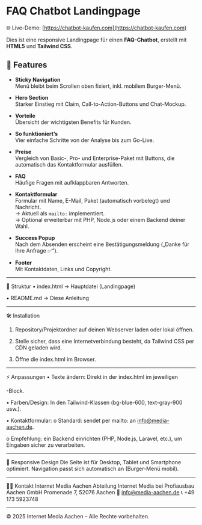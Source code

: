 # FAQ Chatbot Landingpage  

🌐 Live-Demo: [https://chatbot-kaufen.com](https://chatbot-kaufen.com)  

Dies ist eine responsive Landingpage für einen **FAQ-Chatbot**, erstellt mit **HTML5** und **Tailwind CSS**.  

## 🚀 Features  

- **Sticky Navigation**  
  Menü bleibt beim Scrollen oben fixiert, inkl. mobilem Burger-Menü.  

- **Hero Section**  
  Starker Einstieg mit Claim, Call-to-Action-Buttons und Chat-Mockup.  

- **Vorteile**  
  Übersicht der wichtigsten Benefits für Kunden.  

- **So funktioniert’s**  
  Vier einfache Schritte von der Analyse bis zum Go-Live.  

- **Preise**  
  Vergleich von Basic-, Pro- und Enterprise-Paket mit Buttons, die automatisch das Kontaktformular ausfüllen.  

- **FAQ**  
  Häufige Fragen mit aufklappbaren Antworten.  

- **Kontaktformular**  
  Formular mit Name, E-Mail, Paket (automatisch vorbelegt) und Nachricht.  
  → Aktuell als `mailto:` implementiert.  
  → Optional erweiterbar mit PHP, Node.js oder einem Backend deiner Wahl.  

- **Success Popup**  
  Nach dem Absenden erscheint eine Bestätigungsmeldung („Danke für Ihre Anfrage ✅“).  

- **Footer**  
  Mit Kontaktdaten, Links und Copyright.  

________________________________________
📂 Struktur
•	index.html → Hauptdatei (Landingpage)

•	README.md → Diese Anleitung
________________________________________
🛠 Installation
1.	Repository/Projektordner auf deinen Webserver laden oder lokal öffnen.

2.	Stelle sicher, dass eine Internetverbindung besteht, da Tailwind CSS per CDN geladen wird.

3.	Öffne die index.html im Browser.
________________________________________
⚡ Anpassungen
•	Texte ändern: Direkt in der index.html im jeweiligen <section>-Block.

•	Farben/Design: In den Tailwind-Klassen (bg-blue-600, text-gray-900 usw.).

•	Kontaktformular:
o	Standard: sendet per mailto: an info@media-aachen.de.

o	Empfehlung: ein Backend einrichten (PHP, Node.js, Laravel, etc.), um Eingaben sicher zu verarbeiten.
________________________________________
📱 Responsive Design
Die Seite ist für Desktop, Tablet und Smartphone optimiert.
Navigation passt sich automatisch an (Burger-Menü mobil).
________________________________________
👨‍💻 Kontakt
Internet Media Aachen
Abteilung Internet Media bei Profiausbau Aachen GmbH
Promenade 7, 52076 Aachen
📧 info@media-aachen.de
📞 +49 173 5923748
________________________________________
© 2025 Internet Media Aachen – Alle Rechte vorbehalten.
